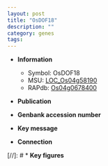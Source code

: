 ```yaml
---
layout: post
title: "OsDOF18"
description: ""
category: genes
tags: 
---
```


* **Information**  
    + Symbol: OsDOF18  
    + MSU: [LOC_Os04g58190](http://rice.uga.edu/cgi-bin/ORF_infopage.cgi?orf=LOC_Os04g58190)  
    + RAPdb: [Os04g0678400](http://rapdb.dna.affrc.go.jp/viewer/gbrowse_details/irgsp1?name=Os04g0678400)  

* **Publication**  

* **Genbank accession number**  

* **Key message**  

* **Connection**  

[//]: # * **Key figures**  


